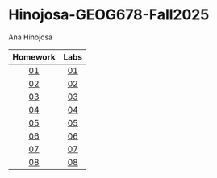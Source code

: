 # Hinojosa-GEOG678-Fall2025
Ana Hinojosa

|Homework   |Labs    |
|:------:|:------:|
|[01](Homework/01)|[01](Labs/01)|
|[02](Homework/02)|[02](Labs/02)|
|[03](Homework/03)|[03](Labs/03)|
|[04](Homework/04)|[04](Labs/04)|
|[05](Homework/05)|[05](Labs/05)|
|[06](Homework/06)|[06](Labs/06)|
|[07](Homework/07)|[07](Labs/07)|
|[08](Homework/08)|[08](Labs/08)|